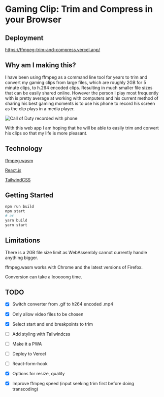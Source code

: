 # Gaming Clip: Trim and Compress in your Browser

## Deployment
https://ffmpeg-trim-and-compress.vercel.app/

## Why am I making this? 

I have been using ffmpeg as a command line tool for years to trim and convert my gaming clips from large files, which are roughly 2GB for 5 minute clips, to h.264 encoded clips. Resulting in much smaller file sizes that can be easily shared online.  However the person I play most frequently with is pretty average at working with computers and his current method of sharing his best gaming moments is to use his phone to record his screen as the clip plays in a media player. 

![Call of Duty recorded with phone](./filming_screen_clip.gif)

With this web app I am hoping that he will be able to easily trim and convert his clips so that my life is more pleasant.

## Technology

[ffmpeg.wasm](https://github.com/ffmpegwasm/ffmpeg.wasm)

[React.js](https://reactjs.org/)

[TailwindCSS](https://tailwindcss.com/)


## Getting Started

```bash
npm run build
npm start
# or
yarn build
yarn start
```

## Limitations
There is a 2GB file size limit as WebAssembly cannot currently handle anything bigger. 

ffmpeg.wasm works with Chrome and the latest versions of Firefox.

Conversion can take a looooong time. 

## TODO
- [x] Switch converter from .gif to h264 encoded .mp4
- [x] Only allow video files to be chosen
- [x] Select start and end breakpoints to trim
- [ ] Add styling with Tailwindcss 
- [ ] Make it a PWA
- [ ] Deploy to Vercel
- [ ] React-form-hook
- [x] Options for resize, quality
- [x] Improve ffmpeg speed (input seeking trim first before doing transcoding)


